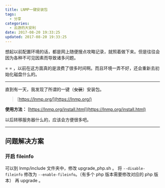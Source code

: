 ```yaml
---
title: LNMP一键安装包
tags:
  - 分享
categories:
  - 云游的大安利
date: 2017-08-20 19:33:25
updated: 2017-08-20 19:33:25
---
```


想起以前配置环境的话，都是网上随便搜点攻略记录，就照着做下来。但是往往会因为各种不可见因素而导致诸多问题。

= = ，以前在这方面真的是浪费了很多时间啊。而且环境一弄不好，还会重新去初始化磁盘什么的。

* * *

直到有一天，我发现了所谓的一键（<del>女装</del>）安装包。

> [https://lnmp.org/](https://lnmp.org/)

<!-- more -->

**使用方法：**
[https://lnmp.org/install.html](https://lnmp.org/install.html)

以后转移服务器什么的，应该会方便很多吧。

* * *

## 问题解决方案

### 开启 fileinfo

可以到 lnmp/include 文件夹中，修改 upgrade_php.sh 。
将 `--disable-fileinfo` 修改为 `--enable-fileinfo`。（有多个 php 版本需要修改对应的 php 版本）
再 upgrade 。